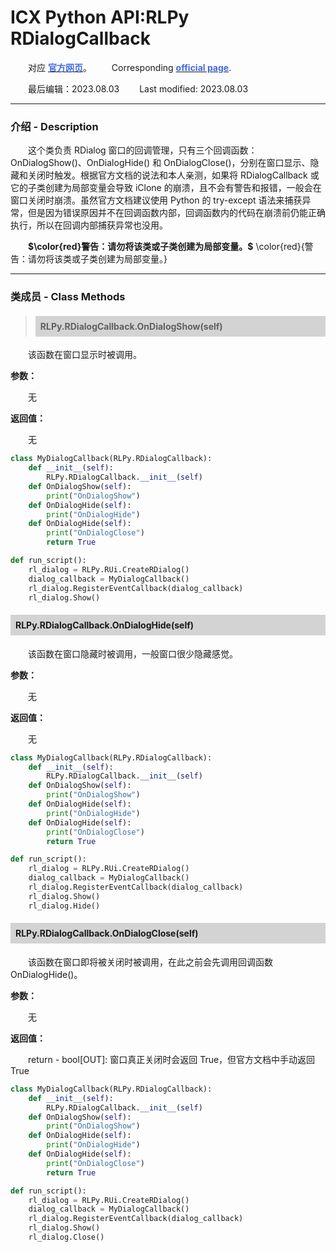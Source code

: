 # ICX Python API:RLPy RDialogCallback
&emsp;&emsp;对应 [**<font color=RoyalBlue>官方网页</font>**](https://wiki.reallusion.com/IC_Python_API:RLPy_RDialogCallback)。
&ensp;&ensp;&ensp;&ensp;Corresponding [**<font color=RoyalBlue>official page</font>**](https://wiki.reallusion.com/IC_Python_API:RLPy_RDialogCallback).

&emsp;&emsp;最后编辑：2023.08.03
&ensp;&ensp;&ensp;&ensp;Last modified: 2023.08.03
___
### 介绍 - Description
&emsp;&emsp;这个类负责 RDialog 窗口的回调管理，只有三个回调函数：OnDialogShow()、OnDialogHide() 和 OnDialogClose()，分别在窗口显示、隐藏和关闭时触发。根据官方文档的说法和本人亲测，如果将 RDialogCallback 或它的子类创建为局部变量会导致 iClone 的崩溃，且不会有警告和报错，一般会在窗口关闭时崩溃。虽然官方文档建议使用 Python 的 try-except 语法来捕获异常，但是因为错误原因并不在回调函数内部，回调函数内的代码在崩溃前仍能正确执行，所以在回调内部捕获异常也没用。

&emsp;&emsp;**$\color{red}警告：请勿将该类或子类创建为局部变量。$**
\color{red}{警告：请勿将该类或子类创建为局部变量。}
___
### 类成员 - Class Methods
> #### <div style="background: lightgray; padding: 8px;">RLPy.RDialogCallback.OnDialogShow(self)</div>
&emsp;&emsp;该函数在窗口显示时被调用。

**参数：**

&emsp;&emsp;无

**返回值：**

&emsp;&emsp;无

``` python {.line-numbers}
class MyDialogCallback(RLPy.RDialogCallback):
    def __init__(self):
        RLPy.RDialogCallback.__init__(self)
    def OnDialogShow(self):
        print("OnDialogShow")
    def OnDialogHide(self):
        print("OnDialogHide")
    def OnDialogHide(self):
        print("OnDialogClose")
        return True

def run_script():
    rl_dialog = RLPy.RUi.CreateRDialog()
    dialog_callback = MyDialogCallback()
    rl_dialog.RegisterEventCallback(dialog_callback)
    rl_dialog.Show()
```
#### <div style="background: lightgray; padding: 8px;">RLPy.RDialogCallback.OnDialogHide(self)</div>
&emsp;&emsp;该函数在窗口隐藏时被调用，一般窗口很少隐藏感觉。

**参数：**

&emsp;&emsp;无

**返回值：**

&emsp;&emsp;无

``` python {.line-numbers}
class MyDialogCallback(RLPy.RDialogCallback):
    def __init__(self):
        RLPy.RDialogCallback.__init__(self)
    def OnDialogShow(self):
        print("OnDialogShow")
    def OnDialogHide(self):
        print("OnDialogHide")
    def OnDialogHide(self):
        print("OnDialogClose")
        return True

def run_script():
    rl_dialog = RLPy.RUi.CreateRDialog()
    dialog_callback = MyDialogCallback()
    rl_dialog.RegisterEventCallback(dialog_callback)
    rl_dialog.Show()
    rl_dialog.Hide()
```
#### <div style="background: lightgray; padding: 8px;">RLPy.RDialogCallback.OnDialogClose(self)</div>
&emsp;&emsp;该函数在窗口即将被关闭时被调用，在此之前会先调用回调函数 OnDialogHide()。

**参数：**

&emsp;&emsp;无

**返回值：**

&emsp;&emsp;return - bool[OUT]: 窗口真正关闭时会返回 True，但官方文档中手动返回 True

``` python {.line-numbers}
class MyDialogCallback(RLPy.RDialogCallback):
    def __init__(self):
        RLPy.RDialogCallback.__init__(self)
    def OnDialogShow(self):
        print("OnDialogShow")
    def OnDialogHide(self):
        print("OnDialogHide")
    def OnDialogHide(self):
        print("OnDialogClose")
        return True

def run_script():
    rl_dialog = RLPy.RUi.CreateRDialog()
    dialog_callback = MyDialogCallback()
    rl_dialog.RegisterEventCallback(dialog_callback)
    rl_dialog.Show()
    rl_dialog.Close()
```